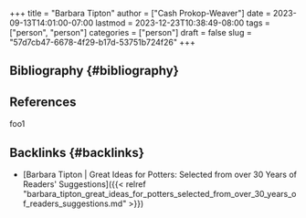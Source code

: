 +++
title = "Barbara Tipton"
author = ["Cash Prokop-Weaver"]
date = 2023-09-13T14:01:00-07:00
lastmod = 2023-12-23T10:38:49-08:00
tags = ["person", "person"]
categories = ["person"]
draft = false
slug = "57d7cb47-6678-4f29-b17d-53751b724f26"
+++

## Bibliography {#bibliography}

## References

<style>.csl-entry{text-indent: -1.5em; margin-left: 1.5em;}</style><div class="csl-bib-body">
</div>

foo1


## Backlinks {#backlinks}

-   [Barbara Tipton | Great Ideas for Potters: Selected from over 30 Years of Readers' Suggestions]({{< relref "barbara_tipton_great_ideas_for_potters_selected_from_over_30_years_of_readers_suggestions.md" >}})
